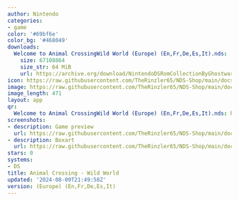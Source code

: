 ```yaml
---
author: Nintendo
categories:
- game
color: '#69bf6e'
color_bg: '#468049'
downloads:
  Welcome to Animal CrossingWild World (Europe) (En,Fr,De,Es,It).nds:
    size: 67108864
    size_str: 64 MiB
    url: https://archive.org/download/NintendoDSRomCollectionByGhostware/Welcome%20to%20Animal%20CrossingWild%20World%20%28Europe%29%20%28En%2CFr%2CDe%2CEs%2CIt%29.nds
icon: https://raw.githubusercontent.com/TheRinzler65/NDS-Shop/main/docs/assets/images/icons/animalcrossingwildworld.png
image: https://raw.githubusercontent.com/TheRinzler65/NDS-Shop/main/docs/assets/images/icons/animalcrossingwildworld.png
image_length: 471
layout: app
qr:
  Welcome to Animal CrossingWild World (Europe) (En,Fr,De,Es,It).nds: https://db.universal-team.net/assets/images/qr/welcome-to-animal-crossingwild-world-europe-enfrdeesit-nds.png
screenshots:
- description: Game preview
  url: https://raw.githubusercontent.com/TheRinzler65/NDS-Shop/main/docs/assets/images/screenshots/animalcrossingwildworld/animalcrossingwildworld.png
- description: Boxart
  url: https://raw.githubusercontent.com/TheRinzler65/NDS-Shop/main/docs/assets/images/boxart/Welcome%20to%20Animal%20CrossingWild%20World%20(Europe)%20(En%2CFr%2CDe%2CEs%2CIt).nds.png
stars: 0
systems:
- DS
title: Animal Crossing - Wild World
updated: '2024-08-09T21:49:58Z'
version: (Europe) (En,Fr,De,Es,It)
---
```

